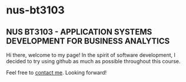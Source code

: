 # nus-bt3103
NUS BT3103 - APPLICATION SYSTEMS DEVELOPMENT FOR BUSINESS ANALYTICS
---

Hi there, welcome to my page! In the spirit of software development, I decided to try using github as much as possible throughout this course.

Feel free to [contact me](darrenlimweiyang@gmail.com). Looking forward!
